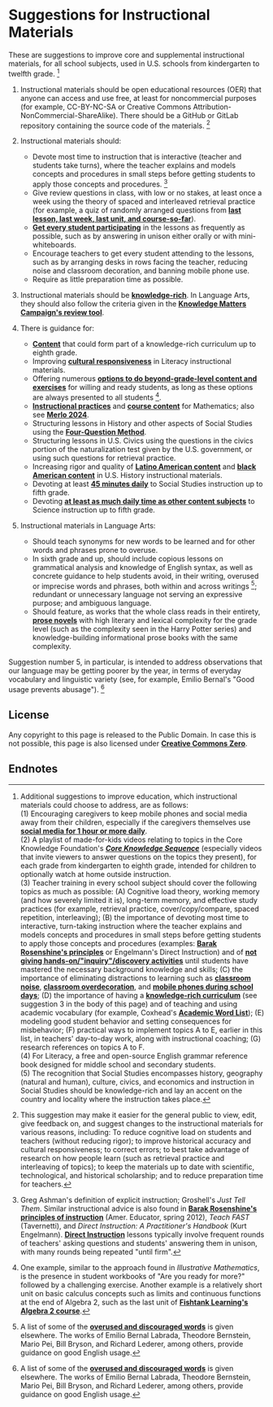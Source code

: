 # Suggestions for Instructional Materials

These are suggestions to improve core and supplemental instructional materials, for all school subjects, used in U.S. schools from kindergarten to twelfth grade. [^1]

1. Instructional materials should be open educational resources (OER) that anyone can access and use free, at least for noncommercial purposes (for example, CC-BY-NC-SA or Creative Commons Attribution-NonCommercial-ShareAlike).  There should be a GitHub or GitLab repository containing the source code of the materials. [^2]
2. Instructional materials should:

    - Devote most time to instruction that is interactive (teacher and students take turns), where the teacher explains and models concepts and procedures in small steps before getting students to apply those concepts and procedures. [^3]
    - Give review questions in class, with low or no stakes, at least once a week using the theory of spaced and interleaved retrieval practice (for example, a quiz of randomly arranged questions from [**last lesson, last week, last unit, and course-so-far**](https://x.com/SuzanneRelou/status/1878428245252558888)).
    - [**Get every student participating**](https://achemicalorthodoxy.co.uk/2020/02/09/ratio/) in the lessons as frequently as possible, such as by answering in unison either orally or with mini-whiteboards.
    - Encourage teachers to get every student attending to the lessons, such as by arranging desks in rows facing the teacher, reducing noise and classroom decoration, and banning mobile phone use.
    - Require as little preparation time as possible.

3. Instructional materials should be [**knowledge-rich**](https://link.springer.com/book/10.1007/978-3-031-74661-1). In Language Arts, they should also follow the criteria given in the [**Knowledge Matters Campaign's review tool**](https://knowledgematterscampaign.org/review-tool/).
4. There is guidance for:

    - [**Content**](https://www.coreknowledge.org/core-knowledge-sequence/) that could form part of a knowledge-rich curriculum up to eighth grade.
    - Improving [**cultural responsiveness**](https://steinhardt.nyu.edu/sites/default/files/2020-12/CRE%20Scorecard%20Revised%20Aug%202020.pdf) in Literacy instructional materials.
    - Offering numerous [**options to do beyond-grade-level content and exercises**](https://slatestarcodex.com/2018/09/04/acc-entry-does-the-education-system-adequately-serve-advanced-students/) for willing and ready students, as long as these options are always presented to all students [^4].
    - [**Instructional practices**](https://www.thescienceofmath.com/) and [**course content**](https://mathacademy.com/courses) for Mathematics; also see [**Merlo 2024**](https://www.cis.org.au/publication/the-science-of-mathematics-and-how-to-apply-it/).
    - Structuring lessons in History and other aspects of Social Studies using the [**Four-Question Method**](https://4qmteaching.net/).
    - Structuring lessons in U.S. Civics using the questions in the civics portion of the naturalization test given by the U.S. government, or using such questions for retrieval practice.
    - Increasing rigor and quality of [**Latino American content**](https://unidosus.org/publications/analyzing-inclusion-of-latino-contributions-in-us-history-curricula-for-high-school/) and [**black American content**](https://hub.jhu.edu/2021/02/10/black-history-curricula-lacking-rigor-and-quality/) in U.S. History instructional materials.
    - Devoting at least [**45 minutes daily**](https://ccsso.org/sites/default/files/2018-11/Elementary%20SS%20Brief%2045%20Minute%20Version_0.pdf) to Social Studies instruction up to fifth grade.
    - Devoting [**at least as much daily time as other content subjects**](https://www.nsta.org/nstas-official-positions/elementary-school-science) to Science instruction up to fifth grade.

5. Instructional materials in Language Arts:

    - Should teach synonyms for new words to be learned and for other words and phrases prone to overuse.
    - In sixth grade and up, should include copious lessons on grammatical analysis and knowledge of English syntax, as well as concrete guidance to help students avoid, in their writing, overused or imprecise words and phrases, both within and across writings [^5]; redundant or unnecessary language not serving an expressive purpose; and ambiguous language.
    - Should feature, as works that the whole class reads in their entirety, [**prose novels**](https://www.educationnext.org/why-are-books-disappearing-from-english-and-reading-classrooms/) with high literary and lexical complexity for the grade level (such as the complexity seen in the Harry Potter series) and knowledge-building informational prose books with the same complexity.

Suggestion number 5, in particular, is intended to address observations that our language may be getting poorer by the year, in terms of everyday vocabulary and linguistic variety (see, for example, Emilio Bernal's "Good usage prevents abusage"). [^5]

<a id=License></a>

## License

Any copyright to this page is released to the Public Domain.  In case this is not possible, this page is also licensed under [**Creative Commons Zero**](https://creativecommons.org/publicdomain/zero/1.0/).

<a id=Endnotes></a>

## Endnotes

[^1]: Additional suggestions to improve education, which instructional materials could choose to address, are as follows:<br>(1) Encouraging caregivers to keep mobile phones and social media away from their children, especially if the caregivers themselves use [**social media for 1 hour or more daily**](https://www.hhs.gov/surgeongeneral/priorities/youth-mental-health/social-media/index.html).<br>(2) A playlist of made-for-kids videos relating to topics in the Core Knowledge Foundation's [**_Core Knowledge Sequence_**](https://www.coreknowledge.org/core-knowledge-sequence/) (especially videos that invite viewers to answer questions on the topics they present), for each grade from kindergarten to eighth grade, intended for children to optionally watch at home outside instruction.<br>(3) Teacher training in every school subject should cover the following topics as much as possible: (A) Cognitive load theory, working memory (and how severely limited it is), long-term memory, and effective study practices (for example, retrieval practice, cover/copy/compare, spaced repetition, interleaving); (B) the importance of devoting most time to interactive, turn-taking instruction where the teacher explains and models concepts and procedures in small steps before getting students to apply those concepts and procedures (examples: [**Barak Rosenshine's principles**](https://www.aft.org/sites/default/files/Rosenshine.pdf) or Engelmann's Direct Instruction) and of [**not giving hands-on/"inquiry"/discovery activities**](https://www.tandfonline.com/doi/abs/10.1207/s15326985ep4102_1) until students have mastered the necessary background knowledge and skills; (C) the importance of eliminating distractions to learning such as [**classroom noise**](https://www.nathanielswain.com/cognitoriumblog/2024/6/quiet-and-silence), [**classroom overdecoration**](https://teachthinkblog.wordpress.com/2021/04/06/minimising-classroom-displays/), and [**mobile phones during school days**](https://www.educationnext.org/take-away-their-cellphones-rewire-schools-belonging-achievement/); (D) the importance of having a [**knowledge-rich curriculum**](https://link.springer.com/book/10.1007/978-3-031-74661-1) (see suggestion 3 in the body of this page) and of teaching and using academic vocabulary (for example, Coxhead's [**Academic Word List**](https://www.wgtn.ac.nz/lals/resources/academicwordlist)); (E) modeling good student behavior and setting consequences for misbehavior; (F) practical ways to implement topics A to E, earlier in this list, in teachers' day-to-day work, along with instructional coaching; (G) research references on topics A to F.<br>(4) For Literacy, a free and open-source English grammar reference book designed for middle school and secondary students.<br>(5) The recognition that Social Studies encompasses history, geography (natural and human), culture, civics, and economics and instruction in Social Studies should be knowledge-rich and lay an accent on the country and locality where the instruction takes place.

[^2]: This suggestion may make it easier for the general public to view, edit, give feedback on, and suggest changes to the instructional materials for various reasons, including: To reduce cognitive load on students and teachers (without reducing rigor); to improve historical accuracy and cultural responsiveness; to correct errors; to best take advantage of research on how people learn (such as retrieval practice and interleaving of topics); to keep the materials up to date with scientific, technological, and historical scholarship; and to reduce preparation time for teachers.

[^3]: Greg Ashman's definition of explicit instruction; Groshell's _Just Tell Them_. Similar instructional advice is also found in [**Barak Rosenshine's principles of instruction**](https://www.aft.org/sites/default/files/Rosenshine.pdf) (Amer. Educator, spring 2012), _Teach FAST_ (Tavernetti), and _Direct Instruction: A Practitioner's Handbook_ (Kurt Engelmann).  [**Direct Instruction**](https://www.nifdi.org/research/journal-of-di/volume-3-no-2-summer-2003/449-the-components-of-direct-instruction/file.html) lessons typically involve frequent rounds of teachers' asking questions and students' answering them in unison, with many rounds being repeated "until firm".

[^4]: One example, similar to the approach found in _Illustrative Mathematics_, is the presence in student workbooks of "Are you ready for more?" followed by a challenging exercise. Another example is a relatively short unit on basic calculus concepts such as limits and continuous functions at the end of Algebra 2, such as the last unit of [**Fishtank Learning's Algebra 2 course**](https://www.fishtanklearning.org/curriculum/math/algebra-2/).

[^5]: A list of some of the [**overused and discouraged words**](http://peteroupc.github.io/usage.html) is given elsewhere.  The works of Emilio Bernal Labrada, Theodore Bernstein, Mario Pei, Bill Bryson, and Richard Lederer, among others, provide guidance on good English usage.

